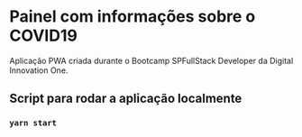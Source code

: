 # Painel com informações sobre o COVID19

Aplicação PWA criada durante o Bootcamp SPFullStack Developer da Digital Innovation One.

## Script para rodar a aplicação localmente

### `yarn start`

